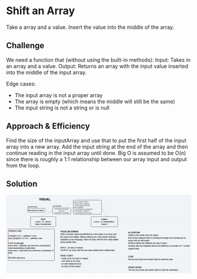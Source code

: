 # Shift an Array

Take a array and a value. Insert the value into the middle of the array.

## Challenge

We need a function that (without using the built-in methods):
Input: Takes in an array and a value.
Output: Returns an array with the input value inserted into the middle of the input array.

Edge cases:
 - The input array is not a proper array
 - The array is empty (which means the middle will still be the same)  
 - The input string is not a string or is null

## Approach & Efficiency

Find the size of the inputArray and use that to put the first half of the input array into a new array.
Add the input string at the end of the array and then continue reading in the input array until done.
Big O is assumed to be O(n) since there is roughly a 1:1 relationship between our array input and output from the loop.

## Solution

![code-challenge-02](assets/array-shift.png)